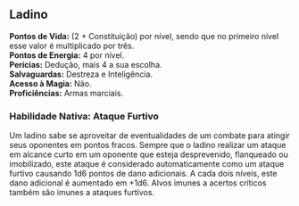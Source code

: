 ## Ladino <a id="ladino"></a>

**Pontos de Vida:** (2 + Constituição) por nível, sendo que no primeiro nível esse valor é multiplicado por três.</br>
**Pontos de Energia:** 4 por nível.</br>
**Perícias:** Dedução, mais 4 a sua escolha.</br>
**Salvaguardas:** Destreza e Inteligência.</br>
**Acesso à Magia:** Não.</br>
**Proficiências:** Armas marciais.</br>

### Habilidade Nativa: Ataque Furtivo
Um ladino sabe se aproveitar de eventualidades de um combate para atingir seus oponentes em pontos fracos. Sempre que o ladino realizar um ataque em alcance curto em um oponente que esteja desprevenido, flanqueado ou imobilizado, este ataque é considerado automaticamente como um ataque furtivo causando 1d6 pontos de dano adicionais. A cada dois níveis, este dano adicional é aumentado em +1d6. Alvos imunes a acertos críticos também são imunes a ataques furtivos.